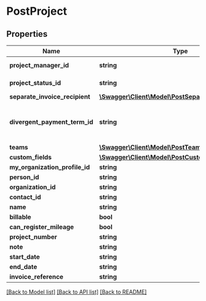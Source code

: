 # PostProject

## Properties

 Name                           | Type                                                                                      | Description                                                                                 | Notes      
--------------------------------|-------------------------------------------------------------------------------------------|---------------------------------------------------------------------------------------------|------------
 **project_manager_id**         | **string**                                                                                | &#39;id&#39; found in &#39;hrm/employee&#39;                                                | [optional] 
 **project_status_id**          | **string**                                                                                | &#39;id&#39; found in &#39;projects/projectstatus&#39;                                      | [optional] 
 **separate_invoice_recipient** | [**\Swagger\Client\Model\PostSeparateInvoiceRecipient**](PostSeparateInvoiceRecipient.md) |                                                                                             | [optional] 
 **divergent_payment_term_id**  | **string**                                                                                | See /invoices/paymentterm. If you want to unset, please provide string value &#39;null&#39; | [optional] 
 **teams**                      | [**\Swagger\Client\Model\PostTeam[]**](PostTeam.md)                                       | See /hrm/team                                                                               | [optional] 
 **custom_fields**              | [**\Swagger\Client\Model\PostCustomFieldValue[]**](PostCustomFieldValue.md)               |                                                                                             | [optional] 
 **my_organization_profile_id** | **string**                                                                                |                                                                                             | [optional] 
 **person_id**                  | **string**                                                                                |                                                                                             | [optional] 
 **organization_id**            | **string**                                                                                |                                                                                             | [optional] 
 **contact_id**                 | **string**                                                                                |                                                                                             | [optional] 
 **name**                       | **string**                                                                                |                                                                                             | [optional] 
 **billable**                   | **bool**                                                                                  |                                                                                             | [optional] 
 **can_register_mileage**       | **bool**                                                                                  |                                                                                             | [optional] 
 **project_number**             | **string**                                                                                |                                                                                             | [optional] 
 **note**                       | **string**                                                                                |                                                                                             | [optional] 
 **start_date**                 | **string**                                                                                |                                                                                             | [optional] 
 **end_date**                   | **string**                                                                                |                                                                                             | [optional] 
 **invoice_reference**          | **string**                                                                                |                                                                                             | [optional] 

[[Back to Model list]](../../README.md#documentation-for-models) [[Back to API list]](../../README.md#documentation-for-api-endpoints) [[Back to README]](../../README.md)


